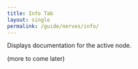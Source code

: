 ```yaml
---
title: Info Tab
layout: single
permalink: /guide/nerves/info/
---
```


Displays documentation for the active node.

(more to come later)